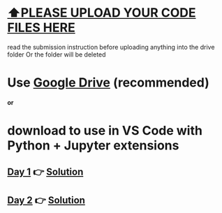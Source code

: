# [⬆️PLEASE UPLOAD YOUR CODE FILES HERE](https://drive.google.com/drive/folders/1vy-UYzSNvQTo6vaXUwehWni72PW0ha2E?usp=sharing)
read the submission instruction before uploading anything into the drive folder Or the folder will be deleted

# Use [Google Drive](https://drive.google.com/drive/folders/1a4VWGH0sZ51Gv3wqt5GTa3V3AiAJDhbT?usp=drive_link) (recommended)

#### or 

# download to use in VS Code with Python + Jupyter extensions
## [Day 1](https://github.com/MBU-official/bca_practice/blob/main/question_day_1.ipynb) 👉 [Solution](https://github.com/MBU-official/bca_practice/blob/main/solution_day_1.ipynb)  
## [Day 2](https://github.com/MBU-official/bca_practice/blob/main/question_day_2.ipynb) 👉 [Solution](https://github.com/MBU-official/bca_practice/blob/main/solution_day_2.ipynb) 

